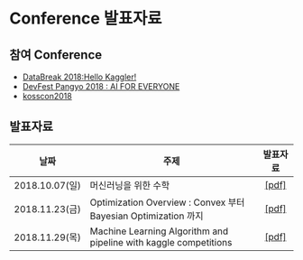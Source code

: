 # Conference 발표자료


## 참여 Conference

 * [DataBreak 2018:Hello Kaggler!](http://kagglebreak.com/databreak2018/)
 * [DevFest Pangyo 2018 : AI FOR EVERYONE](https://www.meetup.com/ko-KR/pangyo-gdg/events/256432217/)
 * [kosscon2018](https://kosscon.kr/program/presentation)

## 발표자료

| 날짜 | 주제 | 발표자료 |
|:---:|-----|:------:|
| 2018.10.07(일) |머신러닝을 위한 수학     | [[pdf]](https://github.com/machinelearning-pangyo/Hands-On-MachineLearning/blob/master/01_the_machine_learning_landscape.pdf) |
| 2018.11.23(금) |Optimization Overview : Convex 부터 Bayesian Optimization 까지      |[[pdf]](https://github.com/kaylee123/ConferenceMaterial/blob/master/devfest2018.pdf)|
| 2018.11.29(목) |Machine Learning Algorithm and pipeline with kaggle competitions      |[[pdf]](https://github.com/kaylee123/ConferenceMaterial/kosscon2018.pdf)|
